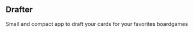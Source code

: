<script src="https://code.jquery.com/jquery-3.5.1.js" integrity="sha256-QWo7LDvxbWT2tbbQ97B53yJnYU3WhH/C8ycbRAkjPDc=" crossorigin="anonymous"></script>

 
<script src="/drafter.js"></script>


## Drafter

Small and compact app to draft your cards for your favorites boardgames

<div id="text"></div>

